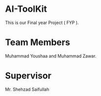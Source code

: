 # AI-ToolKit
This is our Final year Project ( FYP ).
# Team Members
Muhammad Youshaa and Muhammad Zawar.
# Supervisor 
Mr. Shehzad Saifullah
